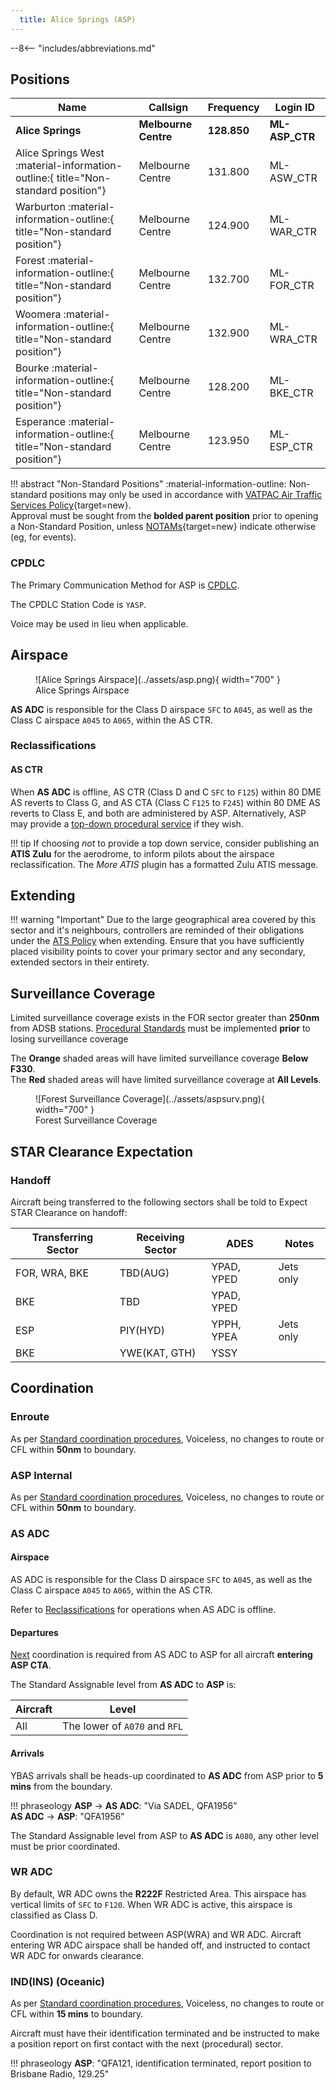 ```yaml
---
  title: Alice Springs (ASP)
---
```


--8<-- "includes/abbreviations.md"
## Positions

| Name | Callsign | Frequency | Login ID |
| ---- | -------- | --------- | -------- |
| **Alice Springs** | **Melbourne Centre** | **128.850** | **ML-ASP_CTR** |
| <span class="indented">Alice Springs West :material-information-outline:{ title="Non-standard position"} | Melbourne Centre | 131.800 | ML-ASW_CTR |
| <span class="indented">Warburton :material-information-outline:{ title="Non-standard position"} | Melbourne Centre | 124.900 | ML-WAR_CTR |
| <span class="indented">Forest :material-information-outline:{ title="Non-standard position"} | Melbourne Centre | 132.700 | ML-FOR_CTR |
| <span class="indented">Woomera :material-information-outline:{ title="Non-standard position"} | Melbourne Centre | 132.900 | ML-WRA_CTR |
| <span class="indented">Bourke :material-information-outline:{ title="Non-standard position"} | Melbourne Centre | 128.200 | ML-BKE_CTR |
| <span class="indented">Esperance :material-information-outline:{ title="Non-standard position"} | Melbourne Centre | 123.950 | ML-ESP_CTR |

!!! abstract "Non-Standard Positions"
    :material-information-outline: Non-standard positions may only be used in accordance with [VATPAC Air Traffic Services Policy](https://vatpac.org/publications/policies){target=new}.  
    Approval must be sought from the **bolded parent position** prior to opening a Non-Standard Position, unless [NOTAMs](https://vatpac.org/publications/notam){target=new} indicate otherwise (eg, for events).

### CPDLC

The Primary Communication Method for ASP is [CPDLC](../../../client/cpdlc).

The CPDLC Station Code is `YASP`.

Voice may be used in lieu when applicable.

## Airspace

<figure markdown>
![Alice Springs Airspace](../assets/asp.png){ width="700" }
  <figcaption>Alice Springs Airspace</figcaption>
</figure>

**AS ADC** is responsible for the Class D airspace `SFC` to `A045`, as well as the Class C airspace `A045` to `A065`, within the AS CTR.

### Reclassifications
#### AS CTR
When **AS ADC** is offline, AS CTR (Class D and C `SFC` to `F125`) within 80 DME AS reverts to Class G, and AS CTA (Class C `F125` to `F245`) within 80 DME AS reverts to Class E, and both are administered by ASP. Alternatively, ASP may provide a [top-down procedural service](../../../aerodromes/Alice) if they wish.

!!! tip
    If choosing *not* to provide a top down service, consider publishing an **ATIS Zulu** for the aerodrome, to inform pilots about the airspace reclassification. The *More ATIS* plugin has a formatted Zulu ATIS message.

## Extending
!!! warning "Important"
    Due to the large geographical area covered by this sector and it's neighbours, controllers are reminded of their obligations under the [ATS Policy](https://vatpac.org/publications/policies) when extending. Ensure that you have sufficiently placed visibility points to cover your primary sector and any secondary, extended sectors in their entirety.

## Surveillance Coverage
Limited surveillance coverage exists in the FOR sector greater than **250nm** from ADSB stations. [Procedural Standards](../../../separation-standards/procedural/) must be implemented **prior** to losing surveillance coverage

The **Orange** shaded areas will have limited surveillance coverage **Below F330**.  
The **Red** shaded areas will have limited surveillance coverage at **All Levels**.

<figure markdown>
![Forest Surveillance Coverage](../assets/aspsurv.png){ width="700" }
  <figcaption>Forest Surveillance Coverage</figcaption>
</figure>

## STAR Clearance Expectation
### Handoff
Aircraft being transferred to the following sectors shall be told to Expect STAR Clearance on handoff:

| Transferring Sector | Receiving Sector | ADES | Notes |
| ---- | -------- | --------- | --------- |
| FOR, WRA, BKE | TBD(AUG) | YPAD, YPED | Jets only |
| BKE | TBD | YPAD, YPED | |
| ESP | PIY(HYD) | YPPH, YPEA | Jets only |
| BKE | YWE(KAT, GTH) | YSSY | |

## Coordination
### Enroute
As per [Standard coordination procedures](../../../controller-skills/coordination/#enr-enr), Voiceless, no changes to route or CFL within **50nm** to boundary.

### ASP Internal
As per [Standard coordination procedures](../../../controller-skills/coordination/#enr-enr), Voiceless, no changes to route or CFL within **50nm** to boundary.

### AS ADC
#### Airspace
AS ADC is responsible for the Class D airspace `SFC` to `A045`, as well as the Class C airspace `A045` to `A065`, within the AS CTR.

Refer to [Reclassifications](#as-ctr) for operations when AS ADC is offline.

#### Departures
[Next](../../controller-skills/coordination.md#next) coordination is required from AS ADC to ASP for all aircraft **entering ASP CTA**.

The Standard Assignable level from **AS ADC** to **ASP** is:

| Aircraft | Level |
| ---- | ---- |
| All | The lower of `A070` and `RFL` |

#### Arrivals
YBAS arrivals shall be heads-up coordinated to **AS ADC** from ASP prior to **5 mins** from the boundary.

!!! phraseology
    <span class="hotline">**ASP** -> **AS ADC**</span>: "Via SADEL, QFA1956”  
    <span class="hotline">**AS ADC** -> **ASP**</span>: "QFA1956"  

The Standard Assignable level from ASP to **AS ADC** is `A080`, any other level must be prior coordinated.

### WR ADC
By default, WR ADC owns the **R222F** Restricted Area. This airspace has vertical limits of `SFC` to `F120`. When WR ADC is active, this airspace is classified as Class D.

Coordination is not required between ASP(WRA) and WR ADC. Aircraft entering WR ADC airspace shall be handed off, and instructed to contact WR ADC for onwards clearance.

### IND(INS) (Oceanic)
As per [Standard coordination procedures](../../../controller-skills/coordination/#pacific-units), Voiceless, no changes to route or CFL within **15 mins** to boundary.

Aircraft must have their identification terminated and be instructed to make a position report on first contact with the next (procedural) sector.

!!! phraseology
    **ASP**: "QFA121, identification terminated, report position to Brisbane Radio, 129.25"